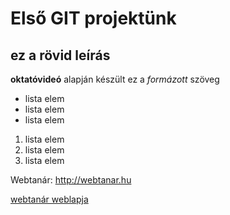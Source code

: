# Első GIT projektünk
## ez a rövid leírás

**oktatóvideó** alapján készült ez a *formázott* szöveg

- lista elem
- lista elem
- lista elem

1. lista elem
2. lista elem
3. lista elem

Webtanár: http://webtanar.hu

[webtanár weblapja](webtanar.hu)
